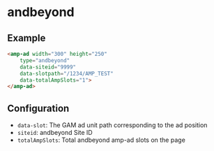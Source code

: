 # andbeyond

## Example

```html
<amp-ad width="300" height="250"
    type="andbeyond"
    data-siteid="9999"
    data-slotpath="/1234/AMP_TEST"
    data-totalAmpSlots="1">
</amp-ad>
```

## Configuration

-   `data-slot`: The GAM ad unit path corresponding to the ad position
-   `siteid`: andbeyond Site ID
-   `totalAmpSlots`: Total andbeyond amp-ad slots on the page
